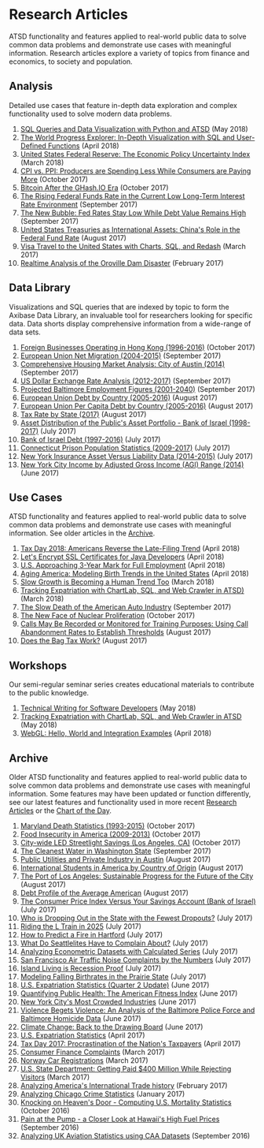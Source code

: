 # Research Articles

ATSD functionality and features applied to real-world public data to solve common data problems and demonstrate use cases with meaningful information. Research articles explore a variety of topics from finance and economics, to society and population.

## Analysis

Detailed use cases that feature in-depth data exploration and complex functionality used to solve modern data problems.

1. [SQL Queries and Data Visualization with Python and ATSD](../python-budget/README.md) (May 2018)
1. [The World Progress Explorer: In-Depth Visualization with SQL and User-Defined Functions](../chart-of-the-day/world-progress-explorer/README.md) (April 2018)
1. [United States Federal Reserve: The Economic Policy Uncertainty Index](../analysis/economic-policy-uncertainty/README.md) (March 2018)
1. [CPI vs. PPI: Producers are Spending Less While Consumers are Paying More](../analysis/cpi-ppi/README.md) (October 2017)
1. [Bitcoin After the GHash.IO Era](../analysis/bitcoin-after-ghash/README.md) (October 2017)
1. [The Rising Federal Funds Rate in the Current Low Long-Term Interest Rate Environment](../analysis/fed-fund-interest/README.md) (September 2017)
1. [The New Bubble: Fed Rates Stay Low While Debt Value Remains High](../analysis/the-new-bubble/README.md) (September 2017)
1. [United States Treasuries as International Assets: China's Role in the Federal Fund Rate](../analysis/treasuries-as-assets/README.md) (August 2017)
1. [Visa Travel to the United States with Charts, SQL, and Redash](../us-visa/README.md) (March 2017)
1. [Realtime Analysis of the Oroville Dam Disaster](../oroville-dam/README.md) (February 2017)

## Data Library

Visualizations and SQL queries that are indexed by topic to form the Axibase Data Library, an invaluable tool for researchers looking for specific data. Data shorts display comprehensive information from a wide-range of data sets.

1. [Foreign Businesses Operating in Hong Kong (1996-2016)](../data-lib/hong-kong-foreign-investment/README.md) (October 2017)
1. [European Union Net Migration (2004-2015)](../data-lib/eu-migration/README.md) (September 2017)
1. [Comprehensive Housing Market Analysis: City of Austin (2014)](../data-lib/austin-real-estate/README.md) (September 2017)
1. [US Dollar Exchange Rate Analysis (2012-2017)](../data-lib/dollar-forex/README.md) (September 2017)
1. [Projected Baltimore Employment Figures (2001-2040)](../data-lib/baltimore-employment-projections/README.md) (September 2017)
1. [European Union Debt by Country (2005-2016)](../data-lib/eu-debt/README.md) (August 2017)
1. [European Union Per Capita Debt by Country (2005-2016)](../data-lib/eu-debt-per-capita/README.md) (August 2017)
1. [Tax Rate by State (2017)](../data-lib/taxes-by-state/README.md) (August 2017)
1. [Asset Distribution of the Public's Asset Portfolio - Bank of Israel (1998-2017)](../data-lib/central-bank-israel/asset-distro/README.md) (July 2017)
1. [Bank of Israel Debt (1997-2016)](../data-lib/central-bank-israel/debt/README.md) (July 2017)
1. [Connecticut Prison Population Statistics (2009-2017)](../data-lib/connecticut-prison-pop/README.md) (July 2017)
1. [New York Insurance Asset Versus Liability Data (2014-2015)](../data-lib/ny-insurance-profits/README.md) (July 2017)
1. [New York City Income by Adjusted Gross Income (AGI) Range (2014)](../data-lib/ny-income/README.md) (June 2017)

## Use Cases

ATSD functionality and features applied to real-world public data to solve common data problems and demonstrate use cases with meaningful information. See older articles in the [Archive](#archive).

1. [Tax Day 2018: Americans Reverse the Late-Filing Trend](../irs-tax-filings/README.md) (April 2018)
1. [Let's Encrypt SSL Certificates for Java Developers](../workshop/lets-encrypt.md) (April 2018)
1. [U.S. Approaching 3-Year Mark for Full Employment](../chart-of-the-day/unemployment/README.md) (April 2018)
1. [Aging America: Modeling Birth Trends in the United States](../aging-america/README.md) (April 2018)
1. [Slow Growth is Becoming a Human Trend Too](../chart-of-the-day/life-expectancy/README.md) (March 2018)
1. [Tracking Expatriation with ChartLab, SQL, and Web Crawler in ATSD)](../expatriation/2017-3.md) (March 2018)
1. [The Slow Death of the American Auto Industry](../us-auto/README.md) (September 2017)
1. [The New Face of Nuclear Proliferation](../nuclear-proliferation/README.md) (October 2017)
1. [Calls May Be Recorded or Monitored for Training Purposes: Using Call Abandonment Rates to Establish Thresholds](../sf-call-center/README.md) (August 2017)
1. [Does the Bag Tax Work?](../bag-tax/README.md) (August 2017)

## Workshops

Our semi-regular seminar series creates educational materials to contribute to the public knowledge.

1. [Technical Writing for Software Developers](../workshop/technical-writing.md) (May 2018)
1. [Tracking Expatriation with ChartLab, SQL, and Web Crawler in ATSD](../expatriation/README.md) (May 2018)
1. [WebGL: Hello, World and Integration Examples](../workshop/webgl.md) (April 2018)

## Archive

Older ATSD functionality and features applied to real-world public data to solve common data problems and demonstrate use cases with meaningful information. Some features may have been updated or function differently, see our latest features and functionality used in more recent [Research Articles](#research-articles) or the [Chart of the Day](../chart-of-the-day/README.md).

1. [Maryland Death Statistics (1993-2015)](../data-lib/maryland-mort-stats/README.md) (October 2017)
1. [Food Insecurity in America (2009-2013)](../chart-of-the-day/us-food-insecurity/README.md) (October 2017)
1. [City-wide LED Streetlight Savings (Los Angeles, CA)](../chart-of-the-day/la-lights/README.md) (October 2017)
1. [The Cleanest Water in Washington State](../chart-of-the-day/wa-wqi/README.md) (September 2017)
1. [Public Utilities and Private Industry in Austin](../chart-of-the-day/austin-power/README.md) (August 2017)
1. [International Students in America by Country of Origin](../chart-of-the-day/international-students/README.md) (August 2017)
1. [The Port of Los Angeles: Sustainable Progress for the Future of the City](../la-port/README.md) (August 2017)
1. [Debt Profile of the Average American](../average-american-debt-profile/README.md) (August 2017)
1. [The Consumer Price Index Versus Your Savings Account (Bank of Israel)](../cbisrael-cpi/README.md) (July 2017)
1. [Who is Dropping Out in the State with the Fewest Dropouts?](../chart-of-the-day/ia-dropouts/README.md) (July 2017)
1. [Riding the L Train in 2025](../chicago-l-train/README.md) (July 2017)
1. [How to Predict a Fire in Hartford](../hartford-fire/README.md) (July 2017)
1. [What Do Seattlelites Have to Complain About?](../chart-of-the-day/seattle-complaint/README.md) (July 2017)
1. [Analyzing Econometric Datasets with Calculated Series](../how-to/database/calculated-values/README.md) (July 2017)
1. [San Francisco Air Traffic Noise Complaints by the Numbers](../chart-of-the-day/sfo-noise/README.md) (July 2017)
1. [Island Living is Recession Proof](../chart-of-the-day/hawaii-gdp/README.md) (July 2017)
1. [Modeling Falling Birthrates in the Prairie State](../illinois-birthrates/README.md) (July 2017)
1. [U.S. Expatriation Statistics (Quarter 2 Update)](../expatriation/2017-2.md) (June 2017)
1. [Quantifying Public Health: The American Fitness Index](../fitness-index/README.md) (June 2017)
1. [New York City's Most Crowded Industries](../chart-of-the-day/ny-employment/README.md) (June 2017)
1. [Violence Begets Violence: An Analysis of the Baltimore Police Force and Baltimore Homicide Data](../baltimore-pd/README.md) (June 2017)
1. [Climate Change: Back to the Drawing Board](../paris-accords/README.md) (June 2017)
1. [U.S. Expatriation Statistics](../expatriation/2017-1.md) (April 2017)
1. [Tax Day 2017: Procrastination of the Nation's Taxpayers](../irs-tax-filings/2017.md) (April 2017)
1. [Consumer Finance Complaints](../consumer-finance/README.md) (March 2017)
1. [Norway Car Registrations](../norway-cars/README.md) (March 2017)
1. [U.S. State Department: Getting Paid $400 Million While Rejecting Visitors](../us-visa-refusal/README.md) (March 2017)
1. [Analyzing America's International Trade history](../us-international-trade/README.md) (February 2017)
1. [Analyzing Chicago Crime Statistics](../chicago-crime-stats/README.md) (January 2017)
1. [Knocking on Heaven's Door - Computing U.S. Mortality Statistics](../us-mortality/README.md) (October 2016)
1. [Pain at the Pump - a Closer Look at Hawaii's High Fuel Prices](../hawaii-prices/README.md) (September 2016)
1. [Analyzing UK Aviation Statistics using CAA Datasets](../uk-aviation/README.md) (September 2016)